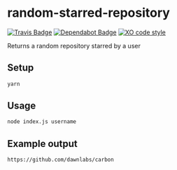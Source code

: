 # random-starred-repository

[![Travis Badge](https://api.travis-ci.org/vintagesucks/random-starred-repository.svg?branch=master)](https://travis-ci.org/vintagesucks/random-starred-repository) [![Dependabot Badge](https://img.shields.io/badge/Dependabot-enabled-blue.svg)](https://dependabot.com/) [![XO code style](https://img.shields.io/badge/code_style-XO-5ed9c7.svg)](https://github.com/xojs/xo)

Returns a random repository starred by a user

## Setup
```sh
yarn
```

## Usage
```sh
node index.js username
```

## Example output
```sh
https://github.com/dawnlabs/carbon
```
